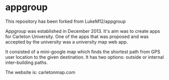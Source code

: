 appgroup
========

This repository has been forked from LukeM12/appgroup


Appgroup was established in December 2013. It's aim was to create apps for
Carleton University. One of the apps that was proposed and was accepted
by the university was a university map web app.

It consisted of a mini-google map which finds the shortest path from GPS
user location to the given destination. It has two options: outside or 
internal inter-building paths.

The website is: carletonmap.com
